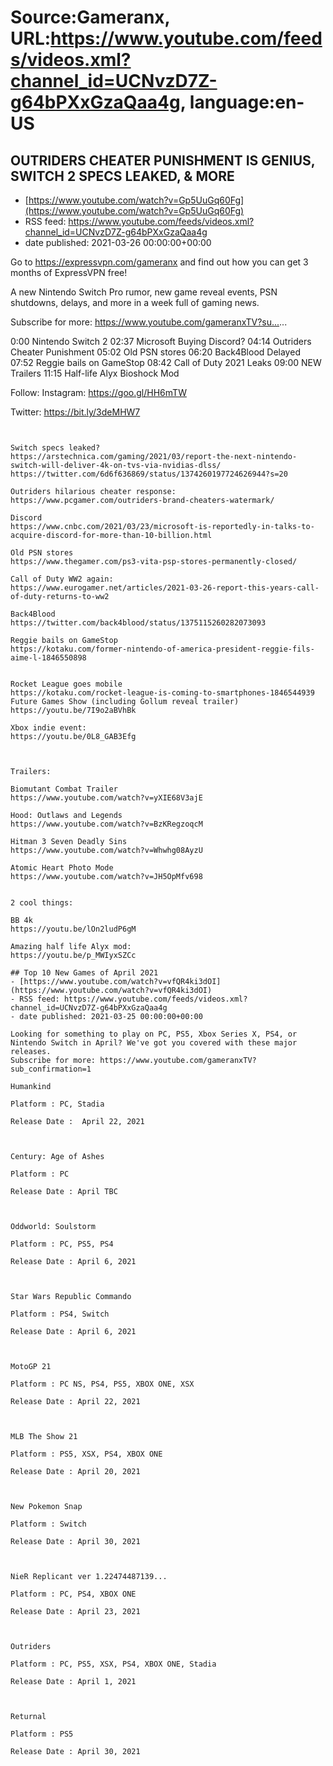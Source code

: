 # Source:Gameranx, URL:https://www.youtube.com/feeds/videos.xml?channel_id=UCNvzD7Z-g64bPXxGzaQaa4g, language:en-US

## OUTRIDERS CHEATER PUNISHMENT IS GENIUS, SWITCH 2 SPECS LEAKED, & MORE
 - [https://www.youtube.com/watch?v=Gp5UuGq60Fg](https://www.youtube.com/watch?v=Gp5UuGq60Fg)
 - RSS feed: https://www.youtube.com/feeds/videos.xml?channel_id=UCNvzD7Z-g64bPXxGzaQaa4g
 - date published: 2021-03-26 00:00:00+00:00

Go to https://expressvpn.com/gameranx and find out how you can get 3 months of ExpressVPN free!

A new Nintendo Switch Pro rumor, new game reveal events, PSN shutdowns, delays, and more in a week full of gaming news.

Subscribe for more: https://www.youtube.com/gameranxTV?su...​...

0:00 Nintendo Switch 2
02:37 Microsoft Buying Discord?
04:14 Outriders Cheater Punishment
05:02 Old PSN stores
06:20 Back4Blood Delayed
07:52 Reggie bails on GameStop
08:42 Call of Duty 2021 Leaks
09:00 NEW Trailers
11:15 Half-life Alyx Bioshock Mod


Follow:
 Instagram: https://goo.gl/HH6mTW​​​​​​​​

Twitter: https://bit.ly/3deMHW7​​​​​​​​



 ~~~~STORIES~~~~


Switch specs leaked?
https://arstechnica.com/gaming/2021/03/report-the-next-nintendo-switch-will-deliver-4k-on-tvs-via-nvidias-dlss/
https://twitter.com/6d6f636869/status/1374260197724626944?s=20

Outriders hilarious cheater response: 
https://www.pcgamer.com/outriders-brand-cheaters-watermark/

Discord
https://www.cnbc.com/2021/03/23/microsoft-is-reportedly-in-talks-to-acquire-discord-for-more-than-10-billion.html

Old PSN stores
https://www.thegamer.com/ps3-vita-psp-stores-permanently-closed/

Call of Duty WW2 again: 
https://www.eurogamer.net/articles/2021-03-26-report-this-years-call-of-duty-returns-to-ww2

Back4Blood
https://twitter.com/back4blood/status/1375115260282073093

Reggie bails on GameStop
https://kotaku.com/former-nintendo-of-america-president-reggie-fils-aime-l-1846550898


Rocket League goes mobile
https://kotaku.com/rocket-league-is-coming-to-smartphones-1846544939
Future Games Show (including Gollum reveal trailer) 
https://youtu.be/7I9o2aBVhBk

Xbox indie event: 
https://youtu.be/0L8_GAB3Efg



Trailers:

Biomutant Combat Trailer
https://www.youtube.com/watch?v=yXIE68V3ajE

Hood: Outlaws and Legends
https://www.youtube.com/watch?v=BzKRegzoqcM

Hitman 3 Seven Deadly Sins
https://www.youtube.com/watch?v=Whwhg08AyzU

Atomic Heart Photo Mode
https://www.youtube.com/watch?v=JH5OpMfv698


2 cool things:

BB 4k
https://youtu.be/lOn2ludP6gM

Amazing half life Alyx mod:
https://youtu.be/p_MWIyxSZCc

## Top 10 New Games of April 2021
 - [https://www.youtube.com/watch?v=vfQR4ki3dOI](https://www.youtube.com/watch?v=vfQR4ki3dOI)
 - RSS feed: https://www.youtube.com/feeds/videos.xml?channel_id=UCNvzD7Z-g64bPXxGzaQaa4g
 - date published: 2021-03-25 00:00:00+00:00

Looking for something to play on PC, PS5, Xbox Series X, PS4, or Nintendo Switch in April? We've got you covered with these major releases.
Subscribe for more: https://www.youtube.com/gameranxTV?sub_confirmation=1

Humankind 

Platform : PC, Stadia

Release Date :  April 22, 2021



Century: Age of Ashes 

Platform : PC

Release Date : April TBC



Oddworld: Soulstorm 

Platform : PC, PS5, PS4

Release Date : April 6, 2021



Star Wars Republic Commando 

Platform : PS4, Switch

Release Date : April 6, 2021



MotoGP 21

Platform : PC NS, PS4, PS5, XBOX ONE, XSX

Release Date : April 22, 2021



MLB The Show 21 

Platform : PS5, XSX, PS4, XBOX ONE

Release Date : April 20, 2021



New Pokemon Snap 

Platform : Switch

Release Date : April 30, 2021



NieR Replicant ver 1.22474487139... 

Platform : PC, PS4, XBOX ONE

Release Date : April 23, 2021



Outriders 

Platform : PC, PS5, XSX, PS4, XBOX ONE, Stadia

Release Date : April 1, 2021



Returnal 

Platform : PS5

Release Date : April 30, 2021

